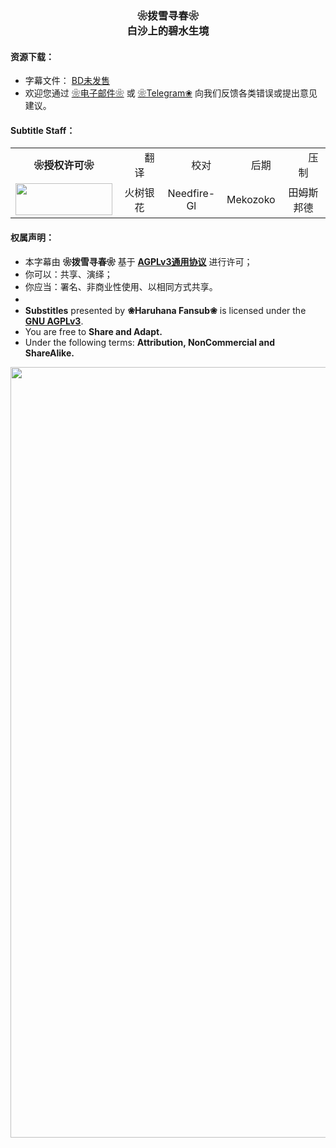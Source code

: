 <h3 align="center">❀拨雪寻春❀<br>白沙上的碧水生境</h3>

<h4>资源下载：</h4>
<ul>
    <li>字幕文件： <a href="https://" target="_blank">BD未发售</a></li>
    <li>欢迎您通过 <a href="haruhanasub@gmail.com" target="_blank">❀电子邮件❀</a> 或 <a href="https://t.me/Haruhana_Funsub" target="_blank">❀Telegram❀</a> 向我们反馈各类错误或提出意见建议。</li>
</ul>

<h4>Subtitle Staff：</h4>

<table align="center">
	<tbody align="center">
		<tr>
            <td><b>❀授权许可❀</b></td>
			<td>　　翻译　　</td>
			<td>　　校对　　</td>
			<td>　　后期　　</td>
			<td>　　压制　　</td>
		</tr>
		<tr>
            <td><img src="https://www.gnu.org/graphics/agplv3-155x51.png" alt="" style="width:155px;height:51px"></td>
			<td>火树银花</td>
			<td>Needfire-Gl</td>
			<td>Mekozoko</td>
			<td>田姆斯邦德</td>
		</tr>
	</tbody>
</table>

<h4>权属声明：</h4>
<ul>
	<li>本字幕由 <b>❀拨雪寻春❀</b> 基于 <a href="https://www.gnu.org/licenses/agpl-3.0.html" target="_blank"><b>AGPLv3通用协议</b></a> 进行许可；</li>
	<li>你可以：共享、演绎；</li>
	<li>你应当：署名、非商业性使用、以相同方式共享。</li>
	<li>　</li>
	<li><b>Substitles</b> presented by <b>❀Haruhana Fansub❀</b> is licensed under the <a href="https://www.gnu.org/licenses/agpl-3.0.html" target="_blank"><b>GNU AGPLv3</b></a>.</li>
	<li>You are free to <b>Share and Adapt.</b></li>
	<li>Under the following terms: <b>Attribution, NonCommercial and ShareAlike.</b></li>
</ul>

<p align = "center">
	<img src="https://www.z4a.net/images/2022/01/10/Shiroi-Suna-no-Aquatope---Poster.webp" style="width:900px;height:1233px">
</p>
